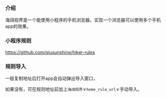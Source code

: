 ### 介绍

海阔视界是一个能使用小程序的手机浏览器，实现一个浏览器可以使用多个手机app的效果。

### 小程序规则

https://github.com/qiusunshine/hiker-rules

### 规则导入

一般复制地址后打开app会自动弹出导入窗口，

如果没有，可在规则地址前加上`海阔视界￥home_rule_url￥`手动导入。